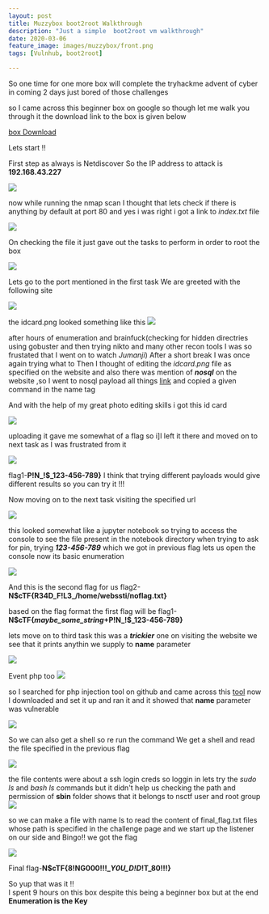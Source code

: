 ```yaml
---
layout: post
title: Muzzybox boot2root Walkthrough
description: "Just a simple  boot2root vm walkthrough"
date: 2020-03-06
feature_image: images/muzzybox/front.png
tags: [Vulnhub, boot2root]

---
```

<!--more-->
So one time for one more box will complete the tryhackme advent of cyber in coming 2 days just bored of those challenges

so I came across this beginner box on google so though let me walk you through it 
the download link to the box is given below

[box Download](https://drive.google.com/file/d/1yFKVD_bDvzMp66ewOmyihXZ-_RZ8yGOs/view?usp=sharing)

Lets start !!

First step as always is Netdiscover 
So the IP address to attack is **192.168.43.227**

![](images/muzzybox/1.png)

now while running the nmap scan I thought that lets check if there is anything by default at port 80 and yes i was right i got a link to *index.txt* file

![](images/muzzybox/2.png)

On checking the file it just gave out the tasks to perform in order to root the box 

![](images/muzzybox/3.png)

Lets go to the port mentioned in the first task 
We are greeted with the following site

![](images/muzzybox/4.png)

the idcard.png looked something like this 
![](images/muzzybox/5.png)

after hours of enumeration and brainfuck(checking for hidden directries using gobuster and then trying nikto and many other recon tools I was so frustated that I went on to watch *Jumanji*)
After a short break I was once again trying what to 
Then I thought of editing the *idcard.png* file as specified on the website and also there was mention of ***nosql*** on the website ,so I went to nosql payload all things [link](https://github.com/swisskyrepo/PayloadsAllTheThings/blob/master/NoSQL%20Injection/Intruder/NoSQL.txt) and copied a given command in the name tag 

And with the help of my great photo editing skills i got this id card

![](images/muzzybox/6.png)

uploading it gave me somewhat of a flag so i]I left it there and moved on to next task as I was frustrated from it

![](images/muzzybox/7.png)

flag1-**P!N_!$_123-456-789}**
I think that trying different payloads would give different results so you can try it !!!

Now moving on to the next task 
visiting the specified url 

![](images/muzzybox/8.png)

this looked somewhat like a jupyter notebook so trying to access the console to see the file present in the notebook directory when trying to ask for pin, trying ***123-456-789*** which we got in previous flag lets us open the console 
now its basic enumeration

![](images/muzzybox/9.png)

And this is the second flag for us 
flag2-**N$cTF{R34D_F!L3_/home/webssti/noflag.txt}**

based on the flag format the first flag will be
flag1-**N$cTF{*maybe_some_string*+P!N_!$_123-456-789}**

lets move on to third task this was a ***trickier*** one
on visiting the website we see that it prints anythin we supply to **name** parameter

![](images/muzzybox/10.png)

Event php too
![](images/muzzybox/11.png)

so I searched for php injection tool on github and came across this [tool](https://github.com/epinna/tplmap) 
now I downloaded and set it up 
and ran it and it showed that **name** parameter was vulnerable 

![](images/muzzybox/12.png)

So we can also get a shell so re run the command
We get a shell and read the file specified in the previous flag

![](images/muzzybox/13.png)

the file contents were about a ssh login creds so loggin in 
lets try the *sudo ls* and *bash ls* commands but it didn't help us checking the path
and permission of **sbin** folder shows that it belongs to nsctf user and root group 
![](images/muzzybox/15.png)

so we can make a file with name ls to read the content of final_flag.txt files whose path is specified in the challenge page and we start up the listener on our side and Bingo!! we got the flag

![](images/muzzybox/14.png)

Final flag-**N$cTF{8!NG000!!!__Y0U_D!D_!T_80!!!}**

So yup that was it !! <br>
I spent 9 hours on this box despite this being a beginner box but at the end<br>
**Enumeration is the Key**
